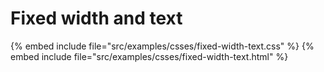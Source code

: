# Fixed width and text

{% embed include file="src/examples/csses/fixed-width-text.css" %}
{% embed include file="src/examples/csses/fixed-width-text.html" %}


